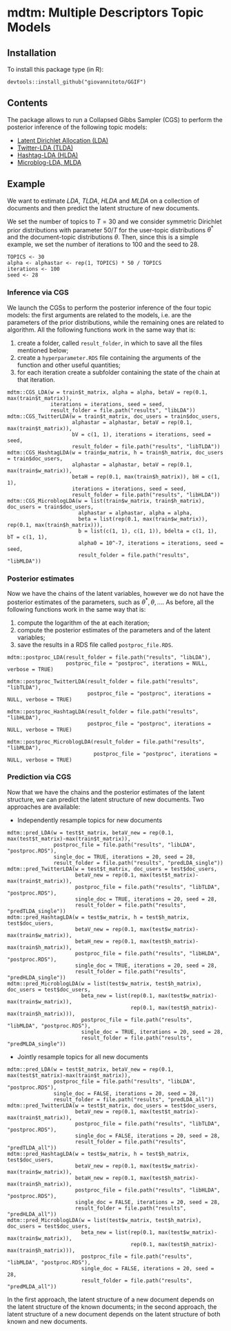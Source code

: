# mdtm: Multiple Descriptors Topic Models

## Installation
To install this package type (in R):

```
devtools::install_github("giovannitoto/GGIF")
```

## Contents
The package allows to run a Collapsed Gibbs Sampler (CGS) to perform the posterior inference of the following topic models:
* [Latent Dirichlet Allocation (LDA)](https://dl.acm.org/doi/10.5555/944919.944937)
* [Twitter-LDA (TLDA)](https://link.springer.com/chapter/10.1007/978-3-642-20161-5_34)
* [Hashtag-LDA (HLDA)](https://www.sciencedirect.com/science/article/abs/pii/S0167739X15003258?via%3Dihub)
* [Microblog-LDA, MLDA](https://ceur-ws.org/Vol-3177/paper1.pdf)

## Example
We want to estimate *LDA*, *TLDA*, *HLDA* and *MLDA* on a collection of documents and then predict the latent structure of new documents.

We set the number of topics to $T=30$ and we consider symmetric Dirichlet prior distributions with parameter $50/T$ for the user-topic distributions $\theta^*$ and the document-topic distributions $\theta$. Then, since this is a simple example, we set the number of iterations to 100 and the seed to 28.
```
TOPICS <- 30
alpha <- alphastar <- rep(1, TOPICS) * 50 / TOPICS
iterations <- 100
seed <- 28
```

### Inference via CGS
We launch the CGSs to perform the posterior inference of the four topic models: the first arguments are related to the models, i.e. are the parameters of the prior distributions, while the remaining ones are related to algorithm. All the following functions work in the same way that is:
1. create a folder, called `result_folder`, in which to save all the files mentioned below;
2. create a `hyperparameter.RDS` file containing the arguments of the function and other useful quantities;
3. for each iteration create a subfolder containing the state of the chain at that iteration.

```
mdtm::CGS_LDA(w = train$t_matrix, alpha = alpha, betaV = rep(0.1, max(train$t_matrix)),
              iterations = iterations, seed = seed,
              result_folder = file.path("results", "libLDA"))
mdtm::CGS_TwitterLDA(w = train$t_matrix, doc_users = train$doc_users,
                     alphastar = alphastar, betaV = rep(0.1, max(train$t_matrix)),
                     bV = c(1, 1), iterations = iterations, seed = seed,
                     result_folder = file.path("results", "libTLDA"))
mdtm::CGS_HashtagLDA(w = train$w_matrix, h = train$h_matrix, doc_users = train$doc_users,
                     alphastar = alphastar, betaV = rep(0.1, max(train$w_matrix)),
                     betaH = rep(0.1, max(train$h_matrix)), bH = c(1, 1),
                     iterations = iterations, seed = seed,
                     result_folder = file.path("results", "libHLDA"))
mdtm::CGS_MicroblogLDA(w = list(train$w_matrix, train$h_matrix), doc_users = train$doc_users,
                       alphastar = alphastar, alpha = alpha,
                       beta = list(rep(0.1, max(train$w_matrix)), rep(0.1, max(train$h_matrix))),
                       b = list(c(1, 1), c(1, 1)), bdelta = c(1, 1), bT = c(1, 1),
                       alpha0 = 10^-7, iterations = iterations, seed = seed,
                       result_folder = file.path("results", "libMLDA"))
```

### Posterior estimates
Now we have the chains of the latent variables, however we do not have the posterior estimates of the parameters, such as $\theta^*,\theta,\ldots$. As before, all the following functions work in the same way that is:
1. compute the logarithm of the at each iteration;
2. compute the posterior estimates of the parameters and of the latent variables;
3. save the results in a RDS file called `postproc_file.RDS`.

```
mdtm::postproc_LDA(result_folder = file.path("results", "libLDA"),
                   postproc_file = "postproc", iterations = NULL, verbose = TRUE)

mdtm::postproc_TwitterLDA(result_folder = file.path("results", "libTLDA"),
                          postproc_file = "postproc", iterations = NULL, verbose = TRUE)

mdtm::postproc_HashtagLDA(result_folder = file.path("results", "libHLDA"),
                          postproc_file = "postproc", iterations = NULL, verbose = TRUE)

mdtm::postproc_MicroblogLDA(result_folder = file.path("results", "libMLDA"),
                            postproc_file = "postproc", iterations = NULL, verbose = TRUE)
```

### Prediction via CGS
Now that we have the chains and the posterior estimates of the latent structure, we can predict the latent structure of new documents. Two approaches are available:
- Independently resample topics for new documents
```
mdtm::pred_LDA(w = test$t_matrix, betaV_new = rep(0.1, max(test$t_matrix)-max(train$t_matrix)),
               postproc_file = file.path("results", "libLDA", "postproc.RDS"),
               single_doc = TRUE, iterations = 20, seed = 28,
               result_folder = file.path("results", "predLDA_single"))
mdtm::pred_TwitterLDA(w = test$t_matrix, doc_users = test$doc_users,
                      betaV_new = rep(0.1, max(test$t_matrix)-max(train$t_matrix)),
                      postproc_file = file.path("results", "libTLDA", "postproc.RDS"),
                      single_doc = TRUE, iterations = 20, seed = 28,
                      result_folder = file.path("results", "predTLDA_single"))
mdtm::pred_HashtagLDA(w = test$w_matrix, h = test$h_matrix, test$doc_users,
                      betaV_new = rep(0.1, max(test$w_matrix)-max(train$w_matrix)),
                      betaH_new = rep(0.1, max(test$h_matrix)-max(train$h_matrix)),
                      postproc_file = file.path("results", "libHLDA", "postproc.RDS"),
                      single_doc = TRUE, iterations = 20, seed = 28,
                      result_folder = file.path("results", "predHLDA_single"))
mdtm::pred_MicroblogLDA(w = list(test$w_matrix, test$h_matrix), doc_users = test$doc_users,
                        beta_new = list(rep(0.1, max(test$w_matrix)-max(train$w_matrix)),
                                        rep(0.1, max(test$h_matrix)-max(train$h_matrix))),
                        postproc_file = file.path("results", "libMLDA", "postproc.RDS"),
                        single_doc = TRUE, iterations = 20, seed = 28,
                        result_folder = file.path("results", "predMLDA_single"))
```
- Jointly resample topics for all new documents
```
mdtm::pred_LDA(w = test$t_matrix, betaV_new = rep(0.1, max(test$t_matrix)-max(train$t_matrix)),
               postproc_file = file.path("results", "libLDA", "postproc.RDS"),
               single_doc = FALSE, iterations = 20, seed = 28,
               result_folder = file.path("results", "predLDA_all"))
mdtm::pred_TwitterLDA(w = test$t_matrix, doc_users = test$doc_users,
                      betaV_new = rep(0.1, max(test$t_matrix)-max(train$t_matrix)),
                      postproc_file = file.path("results", "libTLDA", "postproc.RDS"),
                      single_doc = FALSE, iterations = 20, seed = 28,
                      result_folder = file.path("results", "predTLDA_all"))
mdtm::pred_HashtagLDA(w = test$w_matrix, h = test$h_matrix, test$doc_users,
                      betaV_new = rep(0.1, max(test$w_matrix)-max(train$w_matrix)),
                      betaH_new = rep(0.1, max(test$h_matrix)-max(train$h_matrix)),
                      postproc_file = file.path("results", "libHLDA", "postproc.RDS"),
                      single_doc = FALSE, iterations = 20, seed = 28,
                      result_folder = file.path("results", "predHLDA_all"))
mdtm::pred_MicroblogLDA(w = list(test$w_matrix, test$h_matrix), doc_users = test$doc_users,
                        beta_new = list(rep(0.1, max(test$w_matrix)-max(train$w_matrix)),
                                        rep(0.1, max(test$h_matrix)-max(train$h_matrix))),
                        postproc_file = file.path("results", "libMLDA", "postproc.RDS"),
                        single_doc = FALSE, iterations = 20, seed = 28,
                        result_folder = file.path("results", "predMLDA_all"))
```
In the first approach, the latent structure of a new document depends on the latent structure of the known documents; in the second approach, the latent structure of a new document depends on the latent structure of both known and new documents.

